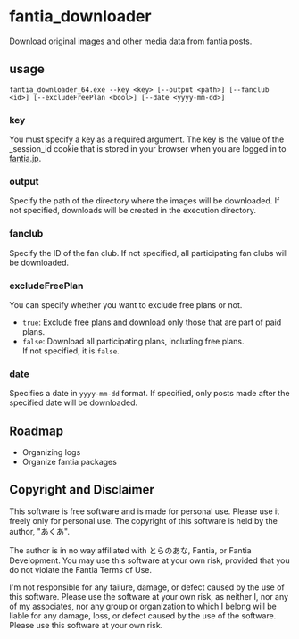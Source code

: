 # fantia_downloader
Download original images and other media data from fantia posts.

## usage
```
fantia_downloader_64.exe --key <key> [--output <path>] [--fanclub <id>] [--excludeFreePlan <bool>] [--date <yyyy-mm-dd>]
```
### key
You must specify a key as a required argument. The key is the value of the _session_id cookie that is stored in your browser when you are logged in to [fantia.jp](https://fantia.jp).

### output
Specify the path of the directory where the images will be downloaded.
If not specified, downloads will be created in the execution directory.
### fanclub
Specify the ID of the fan club.
If not specified, all participating fan clubs will be downloaded.
### excludeFreePlan
You can specify whether you want to exclude free plans or not.  
- `true`: Exclude free plans and download only those that are part of paid plans.  
- `false`: Download all participating plans, including free plans.  
If not specified, it is `false`.
### date
Specifies a date in `yyyy-mm-dd` format.
If specified, only posts made after the specified date will be downloaded.
## Roadmap
- Organizing logs
- Organize fantia packages

## Copyright and Disclaimer
This software is free software and is made for personal use. Please use it freely only for personal use.
The copyright of this software is held by the author, "あくあ".

The author is in no way affiliated with とらのあな, Fantia, or Fantia Development.
You may use this software at your own risk, provided that you do not violate the Fantia Terms of Use.

I'm not responsible for any failure, damage, or defect caused by the use of this software.
Please use the software at your own risk, as neither I, nor any of my associates, nor any group or organization to which I belong will be liable for any damage, loss, or defect caused by the use of the software.
Please use this software at your own risk.
